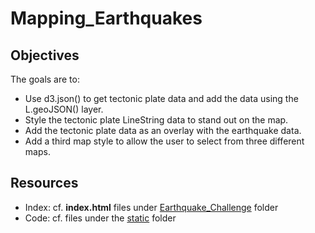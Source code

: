 # Mapping_Earthquakes

## Objectives
The goals are to:

- Use d3.json() to get tectonic plate data and add the data using the L.geoJSON() layer.
- Style the tectonic plate LineString data to stand out on the map.
- Add the tectonic plate data as an overlay with the earthquake data.
- Add a third map style to allow the user to select from three different maps.

## Resources
- Index: cf. **index.html** files under [Earthquake_Challenge](Earthquake_Challenge/) folder
- Code: cf. files under the [static](Earthquake_Challenge/static) folder
